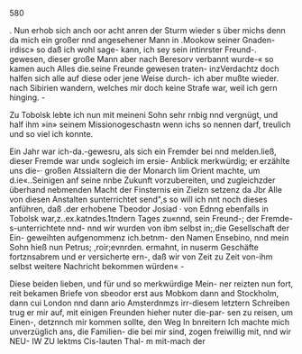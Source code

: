 580

. Nun erhob sich anch oor acht anren der Sturm wieder s
über michs denn da mich ein großer nnd angesehener Mann
in .Mookow seiner Gnaden-irdisc» so daß ich wohl sage-
kann, ich sey sein intinrster Freund-. gewesen, dieser große
Mann aber nach Beresorv verbannt wurde-« so kamen auch
Alles die.seine Freunde gewesen traten- inzVerdachtz doch
halfen sich alle auf diese oder jene Weise durch- ich aber
mußte wieder. nach Sibirien wandern, welches mir doch keine
Strafe war, weil ich gern hinging. -

Zu Tobolsk lebte ich nun mit meineni Sohn sehr rnbig
nnd vergnügt, und half ihm »in» seinem Missionogeschastn
wenn ichs so nennen darf, treulich und so viel ich konnte.

Ein Jahr war ich-da.-gewesru, als sich ein Fremder bei
nnd melden.ließ, dieser Fremde war und« sogleich im ersie-
Anblick merkwürdig; er erzählte uns die-· großen Atssialtern
die der Monarch lim Orient machte, um d.ie«..Seinigen anf
seine nnbe Zukunft vorzubereiten, und zugleichzder überhand
nebmenden Macht der Finsternis ein Zielzn setzenz da Jbr
Alle von diesen Anstalten sunterrichtet send",s so will ich nnt
noch dieses anführen, daß .der erhobene Tbeodor Josiad ·
von Ednng ebenfalls in Tobolsk war,z..ex.katndes.1tndern
Tages zu«nnd, sein Freund-; der Fremde-s-unterrichtete nnd-
nnd wir wurden von ibm selbst in;,die Gesellschaft der Ein-
geweihten aufgenommenz ich.betnm- den Namen Ensebino,
nnd mein Sohn hieß nun Petrus; ,roir;evnrden. ermahnt,
in nuserm Geschäfte fortznsabrem und er versicherte ern-,
daß wir von Zeit zu Zeit von-ihm selbst weitere Nachricht
bekommen würden« -

Diese beiden lieben, und für und so merkwürdige Mein-
ner reizten nun fort, reit bekamen Briefe von sbeodor
erst aus Mobkom dann and Stockholm, dann cui London
nnd dann ario Amsterdnmzs irr-diesem letztern Schreiben
trug er mir auf, mit einigen Freunden hieher nuter die-par-
sen zu reisen, um Einen-, detznnch mir kommen sollte, den
Weg In bnreitern Ich machte mich unverzüglich ans, die
Familien- die bei mir sind, zogen freiwillig mit, nnd wir
NEU- IW ZU lektms Cis-lauten Thal- m mit-mach der

